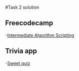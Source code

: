 #Task 2 solution

## Freecodecamp
-[Intermediate Algorithm Scripting](https://www.freecodecamp.com/valavanca)

## Trivia app
-[Sweet quiz](http://valavanca.github.io/sweet-quiz/)
